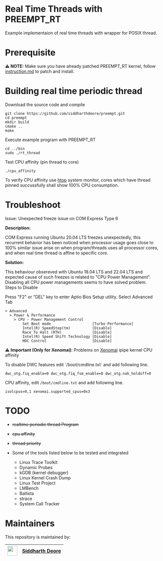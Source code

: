 # Real Time Threads with PREEMPT_RT 
Example implementaion of real time threads with wrapper for POSIX thread.

# Prerequisite
<b>⚠️ NOTE:</b> Make sure you have already patched PREEMPT_RT kernel, follow [instruction.md](instruction.md) to patch and install.

# Building real time periodic thread
Download the source code and compile
```console
git clone https://github.com/siddharthdeore/preempt.git
cd preempt
mkdir build
cmake ..
make
```

Execute example program with PREEMPT_RT
```console
cd ../bin
sudo ./rt_thread
```
Test CPU affinity (pin thread to core)
```console
./cpu_affinity
```
To verify CPU affinity use [htop](https://en.wikipedia.org/wiki/Htop) system monitor, cores which have thread pinned succussfully shall show 100% CPU consumption.



# Troubleshoot

Issue: Unexpected freeze issue on COM Express Type 6

<b> Description: </b>

COM Express running Ubuntu 20.04 LTS freezes unexpectedly, this recurrent behavior has been noticed when processor usage goes close to 100%
similar issue arise on when program/threads uses all processor cores, and when real time thread is affine to specific core.

<b> Solution: </b>

This behaviour obsereved with Ubuntu 18.04 LTS and 22.04 LTS and expected cause of such freezes is related to "CPU Power Management".
Disabling all CPU power managements seems to have solved problem.
Steps to Disable

Press "F2" or "DEL" key to enter Aptio Bios Setup utility.
Select Advanced Tab
```console
> Advanced
  > Power & Performance
    > CPU - Power Management Control
        Set Boot mode                   [Turbo Performance]
        Intel(R) SpeedStep(tm)          [Disable]
        Race To Halt (RTH)              [Disable]
        Intel(R) Speed Shift Technology [Disable]
        HDC Control                     [Disable]
```
⚠️ <b>Important (Only for Xenomai)</b>: Problems on [Xenomai](https://source.denx.de/Xenomai/xenomai/-/wikis/home) ipipe kernel  CPU affinity
<p>
To disable DWC features edit `/boot/cmdline.txt` and add following line.

```console
dwc_otg.fiq_enable=0 dwc_otg.fiq_fsm_enable=0 dwc_otg.nak_holdoff=0 
```
CPU affinity, edit `/boot/cmdline.txt`  and add following line.
```console
isolcpus=0,1 xenomai.supported_cpus=0x3
```
</p>


# TODO
- ~~realtime periodic thread Program~~
- ~~cpu affinity~~
- ~~thread priority~~

- Some of the tools listed below to be tested and integrated
    - Linux Trace Toolkit
    - Dynamic Probes
    - kGDB (kernel debugger)
    - Linux Kernel Crash Dump
    - Linux Test Project
    - LMBench
    - Ballista
    - strace
    - System Call Tracker

# Maintainers
This repository is maintained by:

| <img src="https://avatars.githubusercontent.com/u/12745747" width="32">  | [Siddharth Deore](https://github.com/siddharthdeore) |
|--|--|
